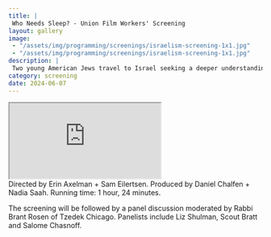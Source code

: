```yaml
---
title: |
 Who Needs Sleep? - Union Film Workers' Screening 
layout: gallery
image:
 - "/assets/img/programming/screenings/israelism-screening-1x1.jpg"
 - "/assets/img/programming/screenings/israelism-screening-1x1.jpg"
description: |
 Two young American Jews travel to Israel seeking a deeper understanding of the country they were raised to love. What they encounter profoundly impacts them, leading them to join a growing movement to redefine their community's relationship with Israel in this challenging and emotional journey.
category: screening
date: 2024-06-07
---
```

<div class="container ratio ratio-16x9 mb-5" data-aos="fade-up">
    <iframe src="https://www.youtube-nocookie.com/embed/PRuhRAHLi-4"
    allowfullscreen>
    </iframe>
</div>
Directed by Erin Axelman + Sam Eilertsen. Produced by Daniel Chalfen + Nadia Saah. Running time: 1 hour, 24 minutes.

The screening will be followed by a panel discussion moderated by Rabbi Brant Rosen of Tzedek Chicago. Panelists include Liz Shulman, Scout Bratt and Salome Chasnoff.
